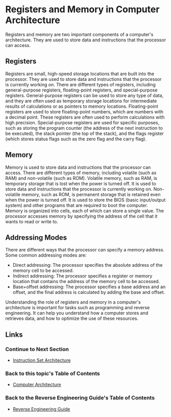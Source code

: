 # Registers and Memory in Computer Architecture
Registers and memory are two important components of a computer's architecture. They are used to store data and instructions that the processor can access.

## Registers
Registers are small, high-speed storage locations that are built into the processor. They are used to store data and instructions that the processor is currently working on. There are different types of registers, including general-purpose registers, floating-point registers, and special-purpose registers.
General-purpose registers can be used to store any type of data, and they are often used as temporary storage locations for intermediate results of calculations or as pointers to memory locations.
Floating-point registers are used to store floating-point numbers, which are numbers with a decimal point. These registers are often used to perform calculations with high precision.
Special-purpose registers are used for specific purposes, such as storing the program counter (the address of the next instruction to be executed), the stack pointer (the top of the stack), and the flags register (which stores status flags such as the zero flag and the carry flag).

## Memory
Memory is used to store data and instructions that the processor can access. There are different types of memory, including volatile (such as RAM) and non-volatile (such as ROM).
Volatile memory, such as RAM, is temporary storage that is lost when the power is turned off. It is used to store data and instructions that the processor is currently working on.
Non-volatile memory, such as ROM, is permanent storage that is retained even when the power is turned off. It is used to store the BIOS (basic input/output system) and other programs that are required to boot the computer.
Memory is organized into cells, each of which can store a single value. The processor accesses memory by specifying the address of the cell that it wants to read or write to.

## Addressing Modes
There are different ways that the processor can specify a memory address. Some common addressing modes are:

- Direct addressing: The processor specifies the absolute address of the memory cell to be accessed.
- Indirect addressing: The processor specifies a register or memory location that contains the address of the memory cell to be accessed.
- Base+offset addressing: The processor specifies a base address and an offset, and the final address is calculated by adding the base and offset.

Understanding the role of registers and memory in a computer's architecture is important for tasks such as programming and reverse engineering. It can help you understand how a computer stores and retrieves data, and how to optimize the use of these resources.

## Links
### Continue to Next Section
- [Instruction Set Architecture](Instruction%20Set%20Architecture.md)
### Back to this topic's Table of Contents
- [Computer Architecture](Readme.md)
### Back to the Reverse Engineering Guide's Table of Contents
- [Reverse Engineering Guide](../Readme.md)
